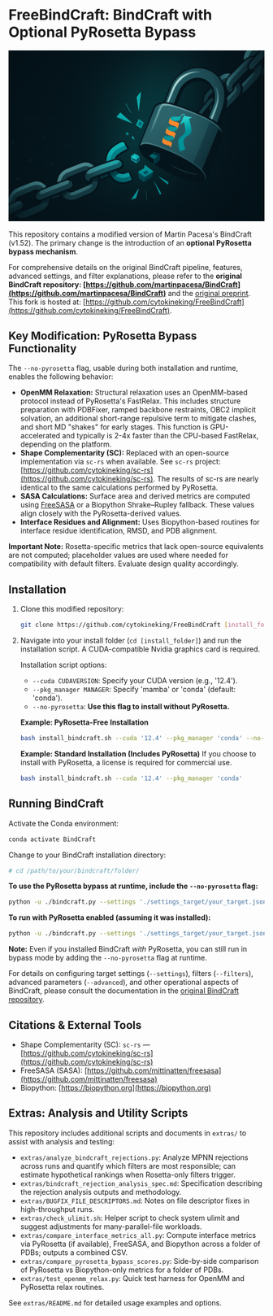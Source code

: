 # FreeBindCraft: BindCraft with Optional PyRosetta Bypass

<p align="center">
  <img src="./free-bindcraft.png" alt="FreeBindCraft" width="720" />
</p>

This repository contains a modified version of Martin Pacesa's BindCraft (v1.52). The primary change is the introduction of an **optional PyRosetta bypass mechanism**.

For comprehensive details on the original BindCraft pipeline, features, advanced settings, and filter explanations, please refer to the **original BindCraft repository: [https://github.com/martinpacesa/BindCraft](https://github.com/martinpacesa/BindCraft)** and the [original preprint](https://www.biorxiv.org/content/10.1101/2024.09.30.615802). This fork is hosted at: [https://github.com/cytokineking/FreeBindCraft](https://github.com/cytokineking/FreeBindCraft).

## Key Modification: PyRosetta Bypass Functionality

The `--no-pyrosetta` flag, usable during both installation and runtime, enables the following behavior:

*   **OpenMM Relaxation:** Structural relaxation uses an OpenMM-based protocol instead of PyRosetta's FastRelax. This includes structure preparation with PDBFixer, ramped backbone restraints, OBC2 implicit solvation, an additional short-range repulsive term to mitigate clashes, and short MD "shakes" for early stages. This function is GPU-accelerated and typically is 2-4x faster than the CPU-based FastRelax, depending on the platform.
*   **Shape Complementarity (SC):** Replaced with an open-source implementation via `sc-rs` when available. See `sc-rs` project: [https://github.com/cytokineking/sc-rs](https://github.com/cytokineking/sc-rs). The results of sc-rs are nearly identical to the same calculations performed by PyRosetta.
*   **SASA Calculations:** Surface area and derived metrics are computed using [FreeSASA](https://github.com/mittinatten/freesasa) or a Biopython Shrake–Rupley fallback. These values align closely with the PyRosetta-derived values.
*   **Interface Residues and Alignment:** Uses Biopython-based routines for interface residue identification, RMSD, and PDB alignment.

**Important Note:** Rosetta-specific metrics that lack open-source equivalents are not computed; placeholder values are used where needed for compatibility with default filters. Evaluate design quality accordingly.

## Installation

1.  Clone this modified repository:
    ```bash
    git clone https://github.com/cytokineking/FreeBindCraft [install_folder]
    ```
2.  Navigate into your install folder (`cd [install_folder]`) and run the installation script. A CUDA-compatible Nvidia graphics card is required.

    Installation script options:
    *   `--cuda CUDAVERSION`: Specify your CUDA version (e.g., '12.4').
    *   `--pkg_manager MANAGER`: Specify 'mamba' or 'conda' (default: 'conda').
    *   `--no-pyrosetta`: **Use this flag to install without PyRosetta.**

    **Example: PyRosetta-Free Installation**
    ```bash
    bash install_bindcraft.sh --cuda '12.4' --pkg_manager 'conda' --no-pyrosetta
    ```

    **Example: Standard Installation (Includes PyRosetta)**
    If you choose to install with PyRosetta, a license is required for commercial use.
    ```bash
    bash install_bindcraft.sh --cuda '12.4' --pkg_manager 'conda'
    ```

## Running BindCraft

Activate the Conda environment:
```bash
conda activate BindCraft
```

Change to your BindCraft installation directory:
```bash
# cd /path/to/your/bindcraft/folder/
```

**To use the PyRosetta bypass at runtime, include the `--no-pyrosetta` flag:**
```bash
python -u ./bindcraft.py --settings './settings_target/your_target.json' --filters './settings_filters/default_filters.json' --advanced './settings_advanced/default_4stage_multimer.json' --no-pyrosetta
```

**To run with PyRosetta enabled (assuming it was installed):**
```bash
python -u ./bindcraft.py --settings './settings_target/your_target.json' --filters './settings_filters/default_filters.json' --advanced './settings_advanced/default_4stage_multimer.json'
```

**Note:** Even if you installed BindCraft *with* PyRosetta, you can still run in bypass mode by adding the `--no-pyrosetta` flag at runtime.

For details on configuring target settings (`--settings`), filters (`--filters`), advanced parameters (`--advanced`), and other operational aspects of BindCraft, please consult the documentation in the [original BindCraft repository](https://github.com/martinpacesa/BindCraft).

## Citations & External Tools

- Shape Complementarity (SC): `sc-rs` — [https://github.com/cytokineking/sc-rs](https://github.com/cytokineking/sc-rs)
- FreeSASA (SASA): [https://github.com/mittinatten/freesasa](https://github.com/mittinatten/freesasa)
- Biopython: [https://biopython.org](https://biopython.org)

## Extras: Analysis and Utility Scripts

This repository includes additional scripts and documents in `extras/` to assist with analysis and testing:

- `extras/analyze_bindcraft_rejections.py`: Analyze MPNN rejections across runs and quantify which filters are most responsible; can estimate hypothetical rankings when Rosetta-only filters trigger.
- `extras/bindcraft_rejection_analysis_spec.md`: Specification describing the rejection analysis outputs and methodology.
- `extras/BUGFIX_FILE_DESCRIPTORS.md`: Notes on file descriptor fixes in high-throughput runs.
- `extras/check_ulimit.sh`: Helper script to check system ulimit and suggest adjustments for many-parallel-file workloads.
- `extras/compare_interface_metrics_all.py`: Compute interface metrics via PyRosetta (if available), FreeSASA, and Biopython across a folder of PDBs; outputs a combined CSV.
- `extras/compare_pyrosetta_bypass_scores.py`: Side-by-side comparison of PyRosetta vs Biopython-only metrics for a folder of PDBs.
- `extras/test_openmm_relax.py`: Quick test harness for OpenMM and PyRosetta relax routines.

See `extras/README.md` for detailed usage examples and options.
